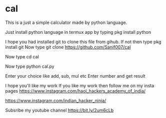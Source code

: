 # cal
This is a just a simple calculator made by python language.

Just install python language in termux app by typing 
pkg install python 

I hope you had installed git to clone this file from gihub. 
If not then type 
pkg install git 
Now type git clone https://github.com/Sanif007/cal

Now type cd cal

Now type python cal.py

Enter your choice like add, sub, mul etc
Enter number and get result

I hope you'll like my work
If you like my work then follow me on my insta pages
https://www.instagram.com/haoi_hackers_academy_of_india/

https://www.instagram.com/indian_hacker_ninja/

Subsribe my youtube channel https://bit.ly/2um6cLb
